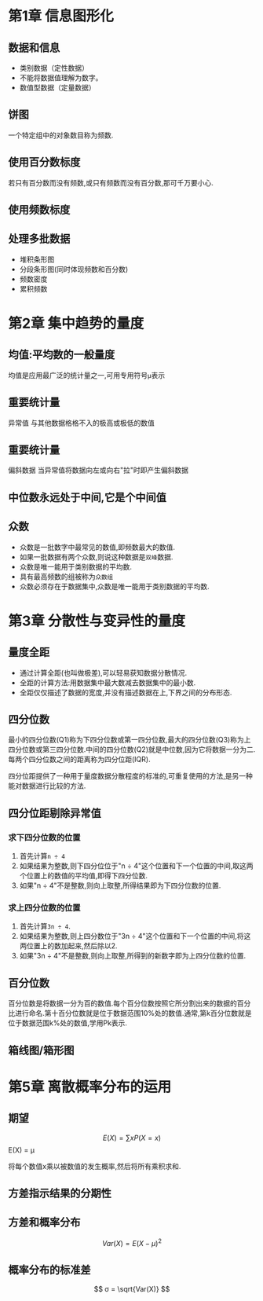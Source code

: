 # 第1章 信息图形化

## 数据和信息

- 类别数据（定性数据）
- 不能将数据值理解为数字。
- 数值型数据（定量数据）

## 饼图

一个特定组中的对象数目称为频数.

## 使用百分数标度

若只有百分数而没有频数,或只有频数而没有百分数,那可千万要小心.

## 使用频数标度

## 处理多批数据

- 堆积条形图
- 分段条形图(同时体现频数和百分数)
- 频数密度
- 累积频数

# 第2章 集中趋势的量度

## 均值:平均数的一般量度
均值是应用最广泛的统计量之一,可用专用符号`μ`表示

## 重要统计量
异常值 与其他数据格格不入的极高或极低的数值

## 重要统计量
偏斜数据 当异常值将数据向左或向右"拉"时即产生偏斜数据

## 中位数永远处于中间,它是个中间值

## 众数

- 众数是一批数字中最常见的数值,即频数最大的数值.
- 如果一批数据有两个众数,则说这种数据是`双峰`数据.
- 众数是唯一能用于类别数据的平均数.
- 具有最高频数的组被称为`众数组`
- 众数必须存在于数据集中,众数是唯一能用于类别数据的平均数.

# 第3章 分散性与变异性的量度

## 量度全距

- 通过计算全距(也叫做极差),可以轻易获知数据分散情况.
- 全距的计算方法:用数据集中最大数减去数据集中的最小数.
- 全距仅仅描述了数据的宽度,并没有描述数据在上,下界之间的分布形态.

## 四分位数

最小的四分位数(Q1)称为下四分位数或第一四分位数,最大的四分位数(Q3)称为上四分位数或第三四分位数.中间的四分位数(Q2)就是中位数,因为它将数据一分为二.每两个四分位数之间的距离称为四分位距(IQR).

四分位距提供了一种用于量度数据分散程度的标准的,可重复使用的方法,是另一种能对数据进行比较的方法.

## 四分位距剔除异常值

### 求下四分位数的位置

1. 首先计算`n ÷ 4`
1. 如果结果为整数,则下四分位位于"n ÷ 4"这个位置和下一个位置的中间,取这两个位置上的数值的平均值,即得下四分位数.
1. 如果"n ÷ 4"不是整数,则向上取整,所得结果即为下四分位数的位置.

### 求上四分位数的位置

1. 首先计算`3n ÷ 4`.
1. 如果结果为整数,则上四分数位于"3n ÷ 4"这个位置和下一个位置的中间,将这两位置上的数加起来,然后除以2.
1. 如果"3n ÷ 4"不是整数,则向上取整,所得到的新数字即为上四分位数的位置.

## 百分位数

百分位数是将数据一分为百的数值.每个百分位数按照它所分割出来的数据的百分比进行命名.第十百分位数就是位于数据范围10%处的数值.通常,第k百分位数就是位于数据范围k%处的数值,学用Pk表示.

## 箱线图/箱形图

# 第5章 离散概率分布的运用

## 期望

$$ E(X) = \sum xP(X = x) $$
E(X) = μ

将每个数值x乘以被数值的发生概率,然后将所有乘积求和.

## 方差指示结果的分期性

## 方差和概率分布

$$ Var(X) = E(X - μ)^2 $$

## 概率分布的标准差

$$ σ = \sqrt{Var(X)} $$






